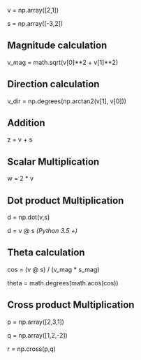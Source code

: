 
v = np.array([2,1])

s = np.array([-3,2])

## Magnitude calculation

v_mag = math.sqrt(v[0]**2 + v[1]**2)

## Direction calculation

v_dir = np.degrees(np.arctan2(v[1], v[0]))

## Addition

z = v + s

## Scalar Multiplication

w = 2 * v

## Dot product Multiplication

d = np.dot(v,s)

d = v @ s *(Python 3.5 +)*

## Theta calculation

cos = (v @ s) / (v_mag * s_mag)

theta = math.degrees(math.acos(cos))

## Cross product Multiplication

p = np.array([2,3,1])

q = np.array([1,2,-2])

r = np.cross(p,q)
